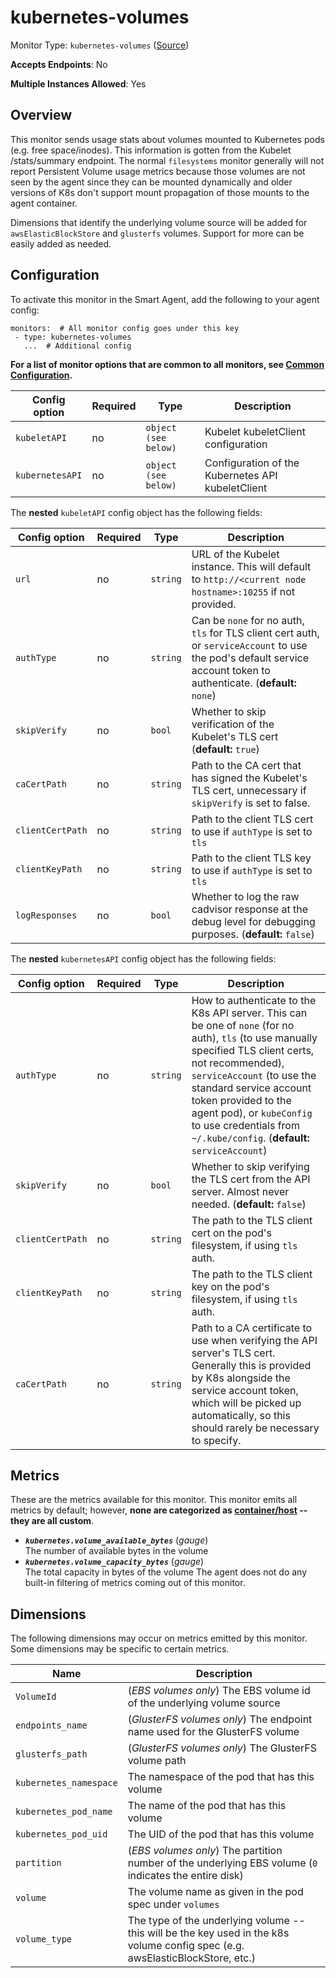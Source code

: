 
<!--- Generated by to-integrations-repo script in Smart Agent repo, DO NOT MODIFY HERE --->
<!--- GENERATED BY gomplate from scripts/docs/templates/monitor-page.md.tmpl --->

# kubernetes-volumes

Monitor Type: `kubernetes-volumes` ([Source](https://github.com/signalfx/signalfx-agent/tree/master/pkg/monitors/kubernetes/volumes))

**Accepts Endpoints**: No

**Multiple Instances Allowed**: Yes

## Overview

This monitor sends usage stats about volumes
mounted to Kubernetes pods (e.g. free space/inodes).  This information is
gotten from the Kubelet /stats/summary endpoint.  The normal `filesystems`
monitor generally will not report Persistent Volume usage metrics because
those volumes are not seen by the agent since they can be mounted
dynamically and older versions of K8s don't support mount propagation of
those mounts to the agent container.

Dimensions that identify the underlying volume source will be added for
`awsElasticBlockStore` and `glusterfs` volumes.  Support for more can be
easily added as needed.


## Configuration

To activate this monitor in the Smart Agent, add the following to your
agent config:

```
monitors:  # All monitor config goes under this key
 - type: kubernetes-volumes
   ...  # Additional config
```

**For a list of monitor options that are common to all monitors, see [Common
Configuration](../monitor-config.html#common-configuration).**


| Config option | Required | Type | Description |
| --- | --- | --- | --- |
| `kubeletAPI` | no | `object (see below)` | Kubelet kubeletClient configuration |
| `kubernetesAPI` | no | `object (see below)` | Configuration of the Kubernetes API kubeletClient |


The **nested** `kubeletAPI` config object has the following fields:

| Config option | Required | Type | Description |
| --- | --- | --- | --- |
| `url` | no | `string` | URL of the Kubelet instance.  This will default to `http://<current node hostname>:10255` if not provided. |
| `authType` | no | `string` | Can be `none` for no auth, `tls` for TLS client cert auth, or `serviceAccount` to use the pod's default service account token to authenticate. (**default:** `none`) |
| `skipVerify` | no | `bool` | Whether to skip verification of the Kubelet's TLS cert (**default:** `true`) |
| `caCertPath` | no | `string` | Path to the CA cert that has signed the Kubelet's TLS cert, unnecessary if `skipVerify` is set to false. |
| `clientCertPath` | no | `string` | Path to the client TLS cert to use if `authType` is set to `tls` |
| `clientKeyPath` | no | `string` | Path to the client TLS key to use if `authType` is set to `tls` |
| `logResponses` | no | `bool` | Whether to log the raw cadvisor response at the debug level for debugging purposes. (**default:** `false`) |


The **nested** `kubernetesAPI` config object has the following fields:

| Config option | Required | Type | Description |
| --- | --- | --- | --- |
| `authType` | no | `string` | How to authenticate to the K8s API server.  This can be one of `none` (for no auth), `tls` (to use manually specified TLS client certs, not recommended), `serviceAccount` (to use the standard service account token provided to the agent pod), or `kubeConfig` to use credentials from `~/.kube/config`. (**default:** `serviceAccount`) |
| `skipVerify` | no | `bool` | Whether to skip verifying the TLS cert from the API server.  Almost never needed. (**default:** `false`) |
| `clientCertPath` | no | `string` | The path to the TLS client cert on the pod's filesystem, if using `tls` auth. |
| `clientKeyPath` | no | `string` | The path to the TLS client key on the pod's filesystem, if using `tls` auth. |
| `caCertPath` | no | `string` | Path to a CA certificate to use when verifying the API server's TLS cert.  Generally this is provided by K8s alongside the service account token, which will be picked up automatically, so this should rarely be necessary to specify. |


## Metrics

These are the metrics available for this monitor.
This monitor emits all metrics by default; however, **none are categorized as
[container/host](https://docs.signalfx.com/en/latest/admin-guide/usage.html#about-custom-bundled-and-high-resolution-metrics)
-- they are all custom**.


 - ***`kubernetes.volume_available_bytes`*** (*gauge*)<br>    The number of available bytes in the volume
 - ***`kubernetes.volume_capacity_bytes`*** (*gauge*)<br>    The total capacity in bytes of the volume
The agent does not do any built-in filtering of metrics coming out of this
monitor.
## Dimensions

The following dimensions may occur on metrics emitted by this monitor.  Some
dimensions may be specific to certain metrics.

| Name | Description |
| ---  | ---         |
| `VolumeId` | (*EBS volumes only*) The EBS volume id of the underlying volume source |
| `endpoints_name` | (*GlusterFS volumes only*) The endpoint name used for the GlusterFS volume |
| `glusterfs_path` | (*GlusterFS volumes only*) The GlusterFS volume path |
| `kubernetes_namespace` | The namespace of the pod that has this volume |
| `kubernetes_pod_name` | The name of the pod that has this volume |
| `kubernetes_pod_uid` | The UID of the pod that has this volume |
| `partition` | (*EBS volumes only*) The partition number of the underlying EBS volume (`0` indicates the entire disk) |
| `volume` | The volume name as given in the pod spec under `volumes` |
| `volume_type` | The type of the underlying volume -- this will be the key used in the k8s volume config spec (e.g. awsElasticBlockStore, etc.) |




